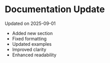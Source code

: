 # Documentation Update

Updated on 2025-09-01

- Added new section
- Fixed formatting
- Updated examples
- Improved clarity
- Enhanced readability